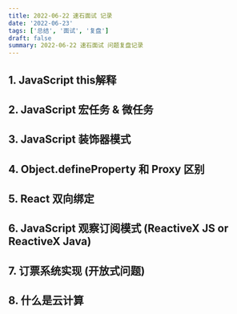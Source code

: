 ```yaml
---
title: 2022-06-22 速石面试 记录
date: '2022-06-23'
tags: ['总结', '面试', '复盘']
draft: false
summary: 2022-06-22 速石面试 问题复盘记录
---
```


## 1. JavaScript this解释

## 2. JavaScript 宏任务 & 微任务

## 3. JavaScript 装饰器模式

## 4. Object.defineProperty 和 Proxy 区别

## 5. React 双向绑定

## 6. JavaScript 观察订阅模式 (ReactiveX JS or ReactiveX Java)

## 7. 订票系统实现 (开放式问题)

## 8. 什么是云计算
